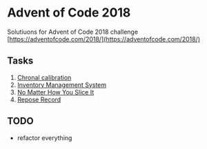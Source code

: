 # Advent of Code 2018

Solutiuons for Advent of Code 2018 challenge [https://adventofcode.com/2018/](https://adventofcode.com/2018/)  

## Tasks
1. [Chronal calibration](https://github.com/vitaminniy/advent-of-code-2018/blob/master/chronal-calibration)
2. [Inventory Management System](https://github.com/vitaminniy/advent-of-code-2018/blob/master/inventory-management-system)
3. [No Matter How You Slice It](https://github.com/vitaminniy/advent-of-code-2018/blob/master/no-matter-how-you-slice-it)
4. [Repose Record](https://github.com/vitaminniy/advent-of-code-2018/blob/master/repose-record)

## TODO
* refactor everything
